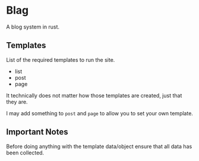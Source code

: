 # Blag

A blog system in rust.

## Templates

List of the required templates to run the site.

- list
- post
- page

It technically does not matter how those templates are created, just that they are.

I may add something to `post` and `page` to allow you to set your own template.

## Important Notes

Before doing anything with the template data/object ensure that all data has been collected.
